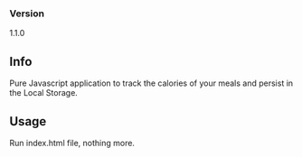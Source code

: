 ### Version
1.1.0

##  Info
Pure Javascript application to track the calories of your meals and persist in the Local Storage.

## Usage
Run index.html file, nothing more.